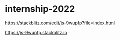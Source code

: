 # internship-2022

https://stackblitz.com/edit/js-9wupfp?file=index.html

https://js-9wupfp.stackblitz.io
